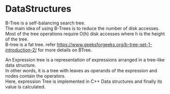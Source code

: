 # DataStructures

B-Tree is a self-balancing search tree.  
The main idea of using B-Trees is to reduce the number of disk accesses.   
Most of the tree operations require O(h) disk accesses where h is the height of the tree.   
B-tree is a fat tree. refer https://www.geeksforgeeks.org/b-tree-set-1-introduction-2/ for more details on BTree.  
  
    
An Expression tree is a representation of expressions arranged in a tree-like data structure.   
In other words, it is a tree with leaves as operands of the expression and nodes contain the operators.  
Here, expression Tree is implemented in C++ Data structures and finally its value is calculated.

